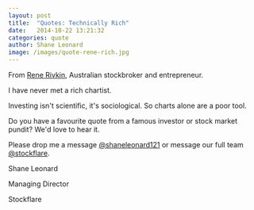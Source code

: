 ```yaml
---
layout: post
title:  "Quotes: Technically Rich"
date:   2014-10-22 13:21:32
categories: quote
author: Shane Leonard
image: /images/quote-rene-rich.jpg
---
```


From [Rene Rivkin](http://en.wikipedia.org/wiki/Rene_Rivkin), Australian stockbroker and entrepreneur.

I have never met a rich chartist.

Investing isn't scientific, it's sociological. So charts alone are a poor tool.

Do you have a favourite quote from a famous investor or stock market pundit? We'd love to hear it.

Please drop me a message [@shaneleonard121](https://twitter.com/shaneleonard121) or message our full team [@stockflare](https://twitter.com/stockflare).

Shane Leonard

Managing Director

Stockflare